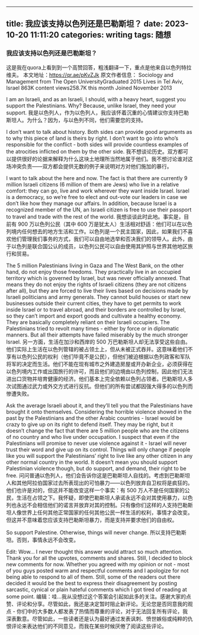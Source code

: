 
---
title: 我应该支持以色列还是巴勒斯坦？
date: 2023-10-20 11:11:20
categories: writing
tags: 随想
---

### 我应该支持以色列还是巴勒斯坦？
这是我在quora上看到到一个高赞回答，粗浅翻译一下，重点是他来自以色列特拉维夫。
本文地址：https://qr.ae/pKvZJk
原文作者信息：
Sociology and Management from The Open UniversityGraduated 2015
Lives in Tel Aviv, Israel
863K content views258.7K this month
Joined November 2013

I am an Israeli, and as an Israeli, I should, with a heavy heart, suggest you support the Palestinians. Why? Because, unlike Israel, they need your support.
我是以色列人，作为以色列人，我应该怀着沉重的心情建议你支持巴勒斯坦人。为什么？因为，与以色列不同，他们需要您的支持。

I don’t want to talk about history. Both sides can provide good arguments as to why this piece of land is theirs by right. I don’t want to go into who’s responsible for the conflict - both sides will provide countless examples of the atrocities inflicted on them by the other side.
我不想谈论历史。双方都可以提供很好的论据来解释为什么这块土地理所当然地属于他们。我不想讨论谁对这场冲突负责——双方都会提供无数的例子来说明对方对他们施加的暴行。

I want to talk about the here and now. The fact is that there are currently 9 million Israeli citizens (6 million of them are Jews) who live in a relative comfort: they can go, live and work wherever they want inside Israel. Israel is a democracy, so we’re free to elect and out-vote our leaders in case we don’t like how they manage our affairs. In addition, because Israel is a recognized member of the UN, an Israeli citizen is free to use their passport to travel and trade with the rest of the world.
我想谈谈此时此地。事实是，目前有 900 万以色列公民（其中 600 万是犹太人）生活相对舒适：他们可以在以色列境内任何想去的地方生活和工作。以色列是一个民主国家，因此，如果我们不喜欢他们管理我们事务的方式，我们可以自由地选举和否决我们的领导人。此外，由于以色列是联合国公认的成员，以色列公民可以自由使用其护照与世界其他地区旅行和贸易。

The 5 million Palestinians living in Gaza and The West Bank, on the other hand, do not enjoy those freedoms. They practically live in an occupied territory which is governed by Israel, but was never officially annexed. That means they do not enjoy the rights of Israeli citizens (they are not citizens after all), but they are forced to live their lives based on decisions made by Israeli politicians and army generals. They cannot build houses or start new businesses outside their current cities, they have to get permits to work inside Israel or to travel abroad, and their borders are controlled by Israel, so they can’t import and export goods and cultivate a healthy economy. They are basically completely reliant on their Israeli occupiers. The Palestinians tried to revolt many times - either by force or in diplomatic manners. But all their attempts have failed miserably by the much stronger Israel.
另一方面，生活在加沙和西岸的 500 万巴勒斯坦人却无法享受这些自由。他们实际上生活在以色列管辖的被占领土上，但从未被正式吞并。这意味着他们不享有以色列公民的权利（他们毕竟不是公民），但他们被迫根据以色列政客和军队将军的决定而生活。他们不能在现有城市之外建造房屋或开办新企业，必须获得在以色列境内工作或出国旅行的许可，而且他们的边境由以色列控制，因此他们无法进出口货物并培育健康的经济。他们基本上完全依赖以色列占领者。巴勒斯坦人多次试图通过武力或外交方式进行反抗。但他们的所有尝试都因强大得多的以色列而惨遭失败。

Ask the average Israeli about it, and they’ll tell you that the Palestinians have brought it onto themselves. Considering the horrible violence showed in the past by the Palestinians and the other Arabic countries - Israel would be crazy to give up on its right to defend itself. They may be right, but it doesn’t change the fact that there are 5 million people who are the citizens of no country and who live under occupation. I suspect that even if the Palestinians will promise to never use violence against it - Israel will never trust their word and give up on its control. Things will only change if people like you will support the Palestinians’ right to live like any other citizen in any other normal country in the world. It doesn’t mean you should support Palestinian violence though, but do support, and demand, their right to be free.
问问普通以色列人，他们会告诉你这是巴勒斯坦人自找的。考虑到巴勒斯坦人和其他阿拉伯国家过去所表现出的可怕暴力——以色列放弃自卫权将是疯狂的。他们也许是对的，但这并不能改变这样一个事实：有 500 万人不是任何国家的公民，生活在占领之下。我怀疑，即使巴勒斯坦人承诺永远不会对其使用暴力，以色列也永远不会相信他们的诺言并放弃对其的控制。只有像你们这样的人支持巴勒斯坦人像世界上任何其他正常国家的任何其他公民一样生活的权利，事情才会改变。但这并不意味着您应该支持巴勒斯坦暴力，而是支持并要求他们的自由权。

So support Palestine. Otherwise, things will never change.
所以支持巴勒斯坦。否则，事情永远不会改变。

Edit: Wow... I never thought this answer would attract so much attention. Thank you for all the upvotes, comments and shares. Still, I decided to block new comments for now. Whether you agreed with my opinion or not - most of you guys posted warm and respectful comments and I apologize for not being able to respond to all of them. Still, some of the readers out there decided it would be the best to express their disagreement by posting sarcastic, cynical or plain hateful comments which I got tired of reading at some point.
编辑：哇...我从没想过这个答案会引起如此多的关注。感谢大家的点赞、评论和分享。尽管如此，我还是决定暂时阻止新评论。无论您是否同意我的观点 - 你们中的大多数人都发表了热情而尊重的评论，对于无法回复所有评论，我深表歉意。尽管如此，一些读者还是认为最好通过发表讽刺、愤世嫉俗或纯粹的仇恨评论来表达他们的不同意见，而我在某些时候厌倦了阅读这些评论。

